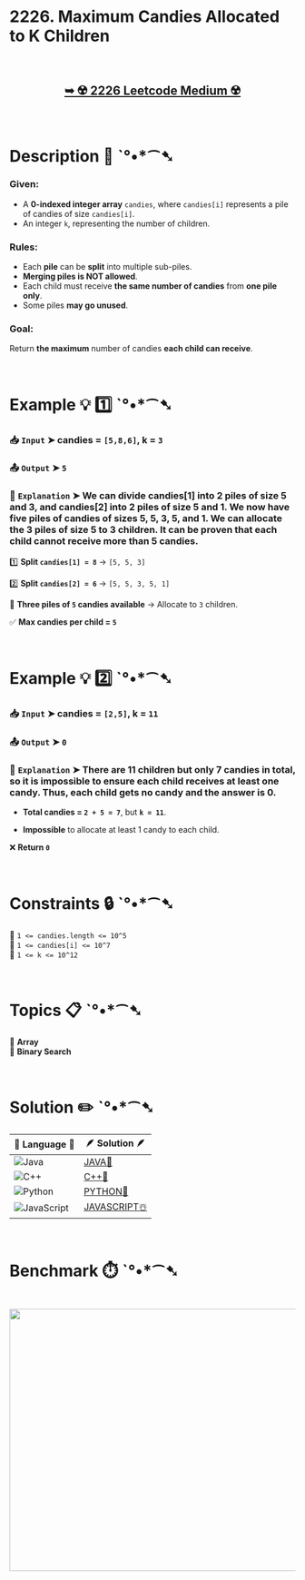 # 2226. Maximum Candies Allocated to K Children

</br>

<h2 align="center"> 

<a href="https://leetcode.com/problems/maximum-candies-allocated-to-k-children/description/?envType=daily-question&envId=2025-03-14"><strong>➥ ☢️ 2226 Leetcode Medium ☢️ </strong></a>
</h2>

</br>

# Description 📜 ˋ°•*⁀➷

### Given:
- A **0-indexed integer array** `candies`, where `candies[i]` represents a pile of candies of size `candies[i]`.
- An integer `k`, representing the number of children.

### **Rules:**
- Each **pile** can be **split** into multiple sub-piles.
- **Merging piles is NOT allowed**.
- Each child must receive **the same number of candies** from **one pile only**.
- Some piles **may go unused**.

### **Goal**:
Return **the maximum** number of candies **each child can receive**.

</br>

# Example 💡 1️⃣ ˋ°•*⁀➷

  ### 📥 `Input` ➤ candies = `[5,8,6]`, k = `3`
  
  ### 📤 `Output` ➤ `5`

  ### 🔦 `Explanation` ➤ We can divide candies[1] into 2 piles of size 5 and 3, and candies[2] into 2 piles of size 5 and 1. We now have five piles of candies of sizes 5, 5, 3, 5, and 1. We can allocate the 3 piles of size 5 to 3 children. It can be proven that each child cannot receive more than 5 candies.

1️⃣ **Split `candies[1] = 8`** → `[5, 5, 3]`  

2️⃣ **Split `candies[2] = 6`** → `[5, 5, 3, 5, 1]`  

🎁 **Three piles of `5` candies available** → Allocate to `3` children.  

✅ **Max candies per child = `5`**

</br>

# Example 💡 2️⃣ ˋ°•*⁀➷

  ### 📥 `Input` ➤ candies = `[2,5]`, k = `11`
  
  ### 📤 `Output` ➤ `0`

  ### 🔦 `Explanation` ➤ There are 11 children but only 7 candies in total, so it is impossible to ensure each child receives at least one candy. Thus, each child gets no candy and the answer is 0.

- **Total candies = `2 + 5 = 7`**, but **`k = 11`**.

- **Impossible** to allocate at least 1 candy to each child.  

❌ **Return `0`**

</br>

# Constraints 🔒 ˋ°•*⁀➷

🔹 `1 <= candies.length <= 10^5` </br>
🔹 `1 <= candies[i] <= 10^7` </br>
🔹 `1 <= k <= 10^12` </br>

</br>

# Topics 📋 ˋ°•*⁀➷

🔸 **Array**  </br>
🔸 **Binary Search**  </br>

</br>

# Solution ✏️ ˋ°•*⁀➷

| 📒 Language 📒  | 🪶 Solution 🪶 |
| ------------- | ------------- |
|  ![Java](https://img.shields.io/badge/java-%23ED8B00.svg?style=for-the-badge&logo=openjdk&logoColor=white)  | [JAVA🍁]() |
|  ![C++](https://img.shields.io/badge/c++-%2300599C.svg?style=for-the-badge&logo=c%2B%2B&logoColor=white)  | [C++🎲]()  |
|  ![Python](https://img.shields.io/badge/python-3670A0?style=for-the-badge&logo=python&logoColor=ffdd54)    | [PYTHON🍰]() |
| ![JavaScript](https://img.shields.io/badge/javascript-%23323330.svg?style=for-the-badge&logo=javascript&logoColor=%23F7DF1E)   | [JAVASCRIPT☃️]() |

</br>

# Benchmark ⏱️ ˋ°•*⁀➷

<h1  align="center" >

<img src ="" width = "700px" height="462px" />

</h1>
